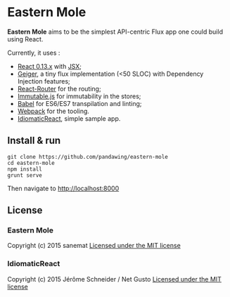 # Eastern Mole

**Eastern Mole** aims to be the simplest API-centric Flux app one could build using React.

Currently, it uses :

* [React 0.13.x](http://facebook.github.io/react/) with [JSX](https://facebook.github.io/jsx/);
* [Geiger](https://github.com/netgusto/geiger), a tiny flux implementation (&lt;50 SLOC) with Dependency Injection features;
* [React-Router](https://github.com/rackt/react-router) for the routing;
* [Immutable.js](http://facebook.github.io/immutable-js/) for immutability in the stores;
* [Babel](https://babeljs.io/) for ES6/ES7 transpilation and linting;
* [Webpack](http://webpack.github.io/) for the tooling.
* [IdiomaticReact](https://github.com/netgusto/IdiomaticReact), simple sample app.

## Install & run

```
git clone https://github.com/pandawing/eastern-mole
cd eastern-mole
npm install
grunt serve
```

Then navigate to [http://localhost:8000]()

## License

### Eastern Mole

Copyright (c) 2015 sanemat [Licensed under the MIT license](./LICENSE.txt)

### IdiomaticReact

Copyright (c) 2015 Jérôme Schneider / Net Gusto [Licensed under the MIT license](./LICENSE-IdiomaticReact.txt)
